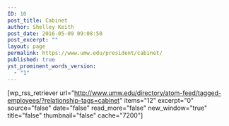 ```yaml
---
ID: 10
post_title: Cabinet
author: Shelley Keith
post_date: 2016-05-09 09:08:50
post_excerpt: ""
layout: page
permalink: https://www.umw.edu/president/cabinet/
published: true
yst_prominent_words_version:
  - "1"
---
```

[wp_rss_retriever url="http://www.umw.edu/directory/atom-feed/tagged-employees/?relationship-tags=cabinet" items="12" excerpt="0" source="false" date="false" read_more="false" new_window="true" title="false" thumbnail="false" cache="7200"]